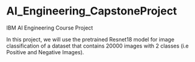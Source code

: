 # AI_Engineering_CapstoneProject
IBM AI Engineering Course Project

In this project, we will use the pretrained Resnet18 model for image classification of a dataset that contains 20000 images with 2 classes (i.e Positive and Negative Images).
